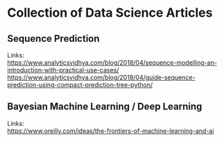 # Collection of Data Science Articles #

## Sequence Prediction ##
Links:  
https://www.analyticsvidhya.com/blog/2018/04/sequence-modelling-an-introduction-with-practical-use-cases/  
https://www.analyticsvidhya.com/blog/2018/04/guide-sequence-prediction-using-compact-prediction-tree-python/  


## Bayesian Machine Learning / Deep Learning ##
Links:  
https://www.oreilly.com/ideas/the-frontiers-of-machine-learning-and-ai  
